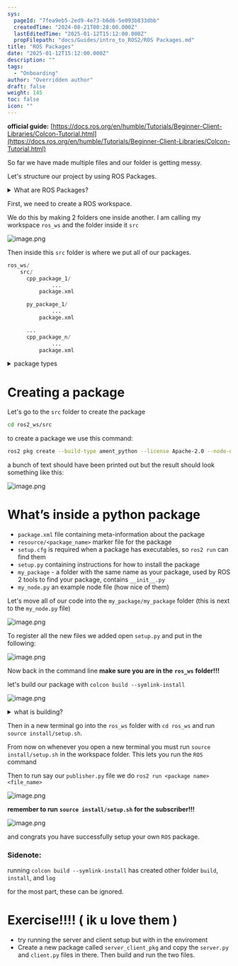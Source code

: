 ```yaml
---
sys:
  pageId: "7fea9eb5-2ed9-4e73-b6d6-5e093b833dbb"
  createdTime: "2024-08-21T00:28:00.000Z"
  lastEditedTime: "2025-01-12T15:12:00.000Z"
  propFilepath: "docs/Guides/intro_to_ROS2/ROS Packages.md"
title: "ROS Packages"
date: "2025-01-12T15:12:00.000Z"
description: ""
tags:
  - "Onboarding"
author: "Overridden author"
draft: false
weight: 145
toc: false
icon: ""
---
```


**official guide:** [https://docs.ros.org/en/humble/Tutorials/Beginner-Client-Libraries/Colcon-Tutorial.html](https://docs.ros.org/en/humble/Tutorials/Beginner-Client-Libraries/Colcon-Tutorial.html)

So far we have made multiple files and our folder is getting messy.

Let's structure our project by using ROS Packages.

<details>

<summary>What are ROS Packages?</summary>

ROS Packages are, as the name implies, packages of code that are highly sharable between ROS developers.

They consist of a folder, `package.xml` file, and source code

```python
      cpp_package_1/
		      ... imagine much code files here ..
          package.xml
```

</details>

First, we need to create a ROS workspace.

We do this by making 2 folders one inside another. I am calling my workspace `ros_ws` and the folder inside it `src`

![image.png](https://prod-files-secure.s3.us-west-2.amazonaws.com/d518164a-d88e-44d1-a4ee-3adb3bd8bce0/70706947-fd18-4537-a67b-e12946812d31/image.png?X-Amz-Algorithm=AWS4-HMAC-SHA256&X-Amz-Content-Sha256=UNSIGNED-PAYLOAD&X-Amz-Credential=ASIAZI2LB4666GE2JUUA%2F20250305%2Fus-west-2%2Fs3%2Faws4_request&X-Amz-Date=20250305T131739Z&X-Amz-Expires=3600&X-Amz-Security-Token=IQoJb3JpZ2luX2VjEM3%2F%2F%2F%2F%2F%2F%2F%2F%2F%2FwEaCXVzLXdlc3QtMiJHMEUCIBpKu49OFiyaoYLbZEJAv2ywN3CxfkelwfhcLfJQ%2F8W3AiEAzlq1WrhE7nIgFCOY3P53mFf%2F5XG8XwpEmhjQV9NQsVoq%2FwMIFhAAGgw2Mzc0MjMxODM4MDUiDEQg5EwP2wbfRwZvnSrcA9S7IEOEt6x6J7u11EdPMGdAVIh4y356cO8qtcTb4WdiLDPMEfKfDVMOGEgJIM%2BQlvCUfXP6DkzqiGfUrLayj4R3dX8gprJsCeMcyE8%2BpcqghfMasRR9UMhoMll9eT8pCmTmhrQldXTqwucwnthEKkvQfE8OJENa3RMK02E71NSnS2raYwSdOtDRtNvGFx3S4Rq%2F8AQGgAZ6KW%2FkgJOmJBVmb8kcqo4F2GQLq1jZX7b4o5syud%2BLVGtDTuPfyCPywI2Bffwm24ys9XrSTxlSuaSrf8QtlI%2FipBxBAjxkNmnBjkO2UC1H320a%2F15PFPJO2K29joltWyIDa8%2FUelHIhh6I4zjXzYOMUB5VfasA4eMSuV32da2ZRw62yxEdTZmkYYrtQ9sD%2BZ%2BB6ox7o0yHJzK4%2BoVZfygpw6N59NTUVI5iPNjJVFEI483xm6WEzlvZjaLs8OI%2BsTYWz8xtUFl3al%2FQahnOQ5%2FpXJymY%2Fus2MKNLUrZXW0%2B48B2XLQOVc5UNrbkMZK3PLa8WIX%2FVEfbptkaJddrfX2ehi2%2B%2Fvlf%2BslEM1dmpk8rP4NIhGKhABAWHcygHLvqWGPPVmKqkfIQCQCgIwa9nWHKhMFC7e9k7CwEuokr9z2rodt6tiBHMJeWob4GOqUBcJ2BN3jAzbrS6myVqC2LuAZW0iteMPpWUO1E7VA3XhkxSHlw3m0QLyNilGQCNFsebNU0lt4uebpy9xcB5FvhbCnvVNsM6ZLoGtIO7MlRSYzBdKdv2se2fo6iutyWUR6wt%2Fku7vmDCZZBwg%2FF8ULfzuTEZll2b4IzPzK%2B1xirBM1t3FhNgCH0YFnGVBI2gpu%2BRz1LFAllxncxDA0YWQRM%2FHQjafcX&X-Amz-Signature=943e4e2e78b4bd6b60676240b6618a85537e28a29338e866bf5d5b4eed68a210&X-Amz-SignedHeaders=host&x-id=GetObject)

Then inside this `src` folder is where we put all of our packages.

```python
ros_ws/
    src/
      cpp_package_1/
		      ...
          package.xml

      py_package_1/
		      ...
          package.xml

      ...
      cpp_package_n/
		      ...
          package.xml

```

<details>

<summary>package types</summary>

packages can be either `C++` or python.

the intern file structure is different for each but for this guide we will stick to creating python packages

</details>

# Creating a package

Let's go to the `src` folder to create the package

```bash
cd ros2_ws/src
```

to create a package we use this command:

```bash
ros2 pkg create --build-type ament_python --license Apache-2.0 --node-name my_node my_package
```

a bunch of text should have been printed out but the result should look something like this:

![image.png](https://prod-files-secure.s3.us-west-2.amazonaws.com/d518164a-d88e-44d1-a4ee-3adb3bd8bce0/e6cf1e3f-8512-4a3e-b131-079f800bf3e8/image.png?X-Amz-Algorithm=AWS4-HMAC-SHA256&X-Amz-Content-Sha256=UNSIGNED-PAYLOAD&X-Amz-Credential=ASIAZI2LB4666GE2JUUA%2F20250305%2Fus-west-2%2Fs3%2Faws4_request&X-Amz-Date=20250305T131739Z&X-Amz-Expires=3600&X-Amz-Security-Token=IQoJb3JpZ2luX2VjEM3%2F%2F%2F%2F%2F%2F%2F%2F%2F%2FwEaCXVzLXdlc3QtMiJHMEUCIBpKu49OFiyaoYLbZEJAv2ywN3CxfkelwfhcLfJQ%2F8W3AiEAzlq1WrhE7nIgFCOY3P53mFf%2F5XG8XwpEmhjQV9NQsVoq%2FwMIFhAAGgw2Mzc0MjMxODM4MDUiDEQg5EwP2wbfRwZvnSrcA9S7IEOEt6x6J7u11EdPMGdAVIh4y356cO8qtcTb4WdiLDPMEfKfDVMOGEgJIM%2BQlvCUfXP6DkzqiGfUrLayj4R3dX8gprJsCeMcyE8%2BpcqghfMasRR9UMhoMll9eT8pCmTmhrQldXTqwucwnthEKkvQfE8OJENa3RMK02E71NSnS2raYwSdOtDRtNvGFx3S4Rq%2F8AQGgAZ6KW%2FkgJOmJBVmb8kcqo4F2GQLq1jZX7b4o5syud%2BLVGtDTuPfyCPywI2Bffwm24ys9XrSTxlSuaSrf8QtlI%2FipBxBAjxkNmnBjkO2UC1H320a%2F15PFPJO2K29joltWyIDa8%2FUelHIhh6I4zjXzYOMUB5VfasA4eMSuV32da2ZRw62yxEdTZmkYYrtQ9sD%2BZ%2BB6ox7o0yHJzK4%2BoVZfygpw6N59NTUVI5iPNjJVFEI483xm6WEzlvZjaLs8OI%2BsTYWz8xtUFl3al%2FQahnOQ5%2FpXJymY%2Fus2MKNLUrZXW0%2B48B2XLQOVc5UNrbkMZK3PLa8WIX%2FVEfbptkaJddrfX2ehi2%2B%2Fvlf%2BslEM1dmpk8rP4NIhGKhABAWHcygHLvqWGPPVmKqkfIQCQCgIwa9nWHKhMFC7e9k7CwEuokr9z2rodt6tiBHMJeWob4GOqUBcJ2BN3jAzbrS6myVqC2LuAZW0iteMPpWUO1E7VA3XhkxSHlw3m0QLyNilGQCNFsebNU0lt4uebpy9xcB5FvhbCnvVNsM6ZLoGtIO7MlRSYzBdKdv2se2fo6iutyWUR6wt%2Fku7vmDCZZBwg%2FF8ULfzuTEZll2b4IzPzK%2B1xirBM1t3FhNgCH0YFnGVBI2gpu%2BRz1LFAllxncxDA0YWQRM%2FHQjafcX&X-Amz-Signature=bc465d090c7aa47cd999cfed2fb1de0b9c5bd7fa7eaa4c2b4b0d686c4641823d&X-Amz-SignedHeaders=host&x-id=GetObject)

# What’s inside a python package

- `package.xml` file containing meta-information about the package
- `resource/<package_name>` marker file for the package
- `setup.cfg` is required when a package has executables, so `ros2 run` can find them
- `setup.py` containing instructions for how to install the package
- `my_package` - a folder with the same name as your package, used by ROS 2 tools to find your package, contains `__init__.py`
- `my_node.py` an example node file (how nice of them)

Let's move all of our code into the `my_package/my_package` folder (this is next to the `my_node.py` file)

![image.png](https://prod-files-secure.s3.us-west-2.amazonaws.com/d518164a-d88e-44d1-a4ee-3adb3bd8bce0/9ce58f11-0da9-4d3e-b86d-506a9685d378/image.png?X-Amz-Algorithm=AWS4-HMAC-SHA256&X-Amz-Content-Sha256=UNSIGNED-PAYLOAD&X-Amz-Credential=ASIAZI2LB4666GE2JUUA%2F20250305%2Fus-west-2%2Fs3%2Faws4_request&X-Amz-Date=20250305T131739Z&X-Amz-Expires=3600&X-Amz-Security-Token=IQoJb3JpZ2luX2VjEM3%2F%2F%2F%2F%2F%2F%2F%2F%2F%2FwEaCXVzLXdlc3QtMiJHMEUCIBpKu49OFiyaoYLbZEJAv2ywN3CxfkelwfhcLfJQ%2F8W3AiEAzlq1WrhE7nIgFCOY3P53mFf%2F5XG8XwpEmhjQV9NQsVoq%2FwMIFhAAGgw2Mzc0MjMxODM4MDUiDEQg5EwP2wbfRwZvnSrcA9S7IEOEt6x6J7u11EdPMGdAVIh4y356cO8qtcTb4WdiLDPMEfKfDVMOGEgJIM%2BQlvCUfXP6DkzqiGfUrLayj4R3dX8gprJsCeMcyE8%2BpcqghfMasRR9UMhoMll9eT8pCmTmhrQldXTqwucwnthEKkvQfE8OJENa3RMK02E71NSnS2raYwSdOtDRtNvGFx3S4Rq%2F8AQGgAZ6KW%2FkgJOmJBVmb8kcqo4F2GQLq1jZX7b4o5syud%2BLVGtDTuPfyCPywI2Bffwm24ys9XrSTxlSuaSrf8QtlI%2FipBxBAjxkNmnBjkO2UC1H320a%2F15PFPJO2K29joltWyIDa8%2FUelHIhh6I4zjXzYOMUB5VfasA4eMSuV32da2ZRw62yxEdTZmkYYrtQ9sD%2BZ%2BB6ox7o0yHJzK4%2BoVZfygpw6N59NTUVI5iPNjJVFEI483xm6WEzlvZjaLs8OI%2BsTYWz8xtUFl3al%2FQahnOQ5%2FpXJymY%2Fus2MKNLUrZXW0%2B48B2XLQOVc5UNrbkMZK3PLa8WIX%2FVEfbptkaJddrfX2ehi2%2B%2Fvlf%2BslEM1dmpk8rP4NIhGKhABAWHcygHLvqWGPPVmKqkfIQCQCgIwa9nWHKhMFC7e9k7CwEuokr9z2rodt6tiBHMJeWob4GOqUBcJ2BN3jAzbrS6myVqC2LuAZW0iteMPpWUO1E7VA3XhkxSHlw3m0QLyNilGQCNFsebNU0lt4uebpy9xcB5FvhbCnvVNsM6ZLoGtIO7MlRSYzBdKdv2se2fo6iutyWUR6wt%2Fku7vmDCZZBwg%2FF8ULfzuTEZll2b4IzPzK%2B1xirBM1t3FhNgCH0YFnGVBI2gpu%2BRz1LFAllxncxDA0YWQRM%2FHQjafcX&X-Amz-Signature=11c9c96d389631a0211adc5239f039058c25e3e75aea030ff7cbe5cc1be3f961&X-Amz-SignedHeaders=host&x-id=GetObject)

To register all the new files we added open `setup.py` and put in the following:

![image.png](https://prod-files-secure.s3.us-west-2.amazonaws.com/d518164a-d88e-44d1-a4ee-3adb3bd8bce0/1cd7c262-4cae-4496-9d75-c178537d24a2/image.png?X-Amz-Algorithm=AWS4-HMAC-SHA256&X-Amz-Content-Sha256=UNSIGNED-PAYLOAD&X-Amz-Credential=ASIAZI2LB4666GE2JUUA%2F20250305%2Fus-west-2%2Fs3%2Faws4_request&X-Amz-Date=20250305T131739Z&X-Amz-Expires=3600&X-Amz-Security-Token=IQoJb3JpZ2luX2VjEM3%2F%2F%2F%2F%2F%2F%2F%2F%2F%2FwEaCXVzLXdlc3QtMiJHMEUCIBpKu49OFiyaoYLbZEJAv2ywN3CxfkelwfhcLfJQ%2F8W3AiEAzlq1WrhE7nIgFCOY3P53mFf%2F5XG8XwpEmhjQV9NQsVoq%2FwMIFhAAGgw2Mzc0MjMxODM4MDUiDEQg5EwP2wbfRwZvnSrcA9S7IEOEt6x6J7u11EdPMGdAVIh4y356cO8qtcTb4WdiLDPMEfKfDVMOGEgJIM%2BQlvCUfXP6DkzqiGfUrLayj4R3dX8gprJsCeMcyE8%2BpcqghfMasRR9UMhoMll9eT8pCmTmhrQldXTqwucwnthEKkvQfE8OJENa3RMK02E71NSnS2raYwSdOtDRtNvGFx3S4Rq%2F8AQGgAZ6KW%2FkgJOmJBVmb8kcqo4F2GQLq1jZX7b4o5syud%2BLVGtDTuPfyCPywI2Bffwm24ys9XrSTxlSuaSrf8QtlI%2FipBxBAjxkNmnBjkO2UC1H320a%2F15PFPJO2K29joltWyIDa8%2FUelHIhh6I4zjXzYOMUB5VfasA4eMSuV32da2ZRw62yxEdTZmkYYrtQ9sD%2BZ%2BB6ox7o0yHJzK4%2BoVZfygpw6N59NTUVI5iPNjJVFEI483xm6WEzlvZjaLs8OI%2BsTYWz8xtUFl3al%2FQahnOQ5%2FpXJymY%2Fus2MKNLUrZXW0%2B48B2XLQOVc5UNrbkMZK3PLa8WIX%2FVEfbptkaJddrfX2ehi2%2B%2Fvlf%2BslEM1dmpk8rP4NIhGKhABAWHcygHLvqWGPPVmKqkfIQCQCgIwa9nWHKhMFC7e9k7CwEuokr9z2rodt6tiBHMJeWob4GOqUBcJ2BN3jAzbrS6myVqC2LuAZW0iteMPpWUO1E7VA3XhkxSHlw3m0QLyNilGQCNFsebNU0lt4uebpy9xcB5FvhbCnvVNsM6ZLoGtIO7MlRSYzBdKdv2se2fo6iutyWUR6wt%2Fku7vmDCZZBwg%2FF8ULfzuTEZll2b4IzPzK%2B1xirBM1t3FhNgCH0YFnGVBI2gpu%2BRz1LFAllxncxDA0YWQRM%2FHQjafcX&X-Amz-Signature=b6e71450ac8e10cb0584cbabc9f3c3de36f08993649881f1b1c93d3165429819&X-Amz-SignedHeaders=host&x-id=GetObject)

Now back in the command line **make sure you are in the** **`ros_ws`** **folder!!!**

let's build our package with `colcon build --symlink-install`

![image.png](https://prod-files-secure.s3.us-west-2.amazonaws.com/d518164a-d88e-44d1-a4ee-3adb3bd8bce0/2f2a0d27-b173-48fd-b189-5f5c0ce65619/image.png?X-Amz-Algorithm=AWS4-HMAC-SHA256&X-Amz-Content-Sha256=UNSIGNED-PAYLOAD&X-Amz-Credential=ASIAZI2LB4666GE2JUUA%2F20250305%2Fus-west-2%2Fs3%2Faws4_request&X-Amz-Date=20250305T131739Z&X-Amz-Expires=3600&X-Amz-Security-Token=IQoJb3JpZ2luX2VjEM3%2F%2F%2F%2F%2F%2F%2F%2F%2F%2FwEaCXVzLXdlc3QtMiJHMEUCIBpKu49OFiyaoYLbZEJAv2ywN3CxfkelwfhcLfJQ%2F8W3AiEAzlq1WrhE7nIgFCOY3P53mFf%2F5XG8XwpEmhjQV9NQsVoq%2FwMIFhAAGgw2Mzc0MjMxODM4MDUiDEQg5EwP2wbfRwZvnSrcA9S7IEOEt6x6J7u11EdPMGdAVIh4y356cO8qtcTb4WdiLDPMEfKfDVMOGEgJIM%2BQlvCUfXP6DkzqiGfUrLayj4R3dX8gprJsCeMcyE8%2BpcqghfMasRR9UMhoMll9eT8pCmTmhrQldXTqwucwnthEKkvQfE8OJENa3RMK02E71NSnS2raYwSdOtDRtNvGFx3S4Rq%2F8AQGgAZ6KW%2FkgJOmJBVmb8kcqo4F2GQLq1jZX7b4o5syud%2BLVGtDTuPfyCPywI2Bffwm24ys9XrSTxlSuaSrf8QtlI%2FipBxBAjxkNmnBjkO2UC1H320a%2F15PFPJO2K29joltWyIDa8%2FUelHIhh6I4zjXzYOMUB5VfasA4eMSuV32da2ZRw62yxEdTZmkYYrtQ9sD%2BZ%2BB6ox7o0yHJzK4%2BoVZfygpw6N59NTUVI5iPNjJVFEI483xm6WEzlvZjaLs8OI%2BsTYWz8xtUFl3al%2FQahnOQ5%2FpXJymY%2Fus2MKNLUrZXW0%2B48B2XLQOVc5UNrbkMZK3PLa8WIX%2FVEfbptkaJddrfX2ehi2%2B%2Fvlf%2BslEM1dmpk8rP4NIhGKhABAWHcygHLvqWGPPVmKqkfIQCQCgIwa9nWHKhMFC7e9k7CwEuokr9z2rodt6tiBHMJeWob4GOqUBcJ2BN3jAzbrS6myVqC2LuAZW0iteMPpWUO1E7VA3XhkxSHlw3m0QLyNilGQCNFsebNU0lt4uebpy9xcB5FvhbCnvVNsM6ZLoGtIO7MlRSYzBdKdv2se2fo6iutyWUR6wt%2Fku7vmDCZZBwg%2FF8ULfzuTEZll2b4IzPzK%2B1xirBM1t3FhNgCH0YFnGVBI2gpu%2BRz1LFAllxncxDA0YWQRM%2FHQjafcX&X-Amz-Signature=1f2693743fb09480d4df9d559559b3f5d466ac18ceecad44d994a43e11f30dc1&X-Amz-SignedHeaders=host&x-id=GetObject)

<details>

<summary>what is building?</summary>

if you are a CS major at Rose-Hulman you will learn the answer to this in CSSE132

but TLDR; is it combines all the code files into one program that can be run easily 

</details>

Then in a new terminal go into the `ros_ws` folder with `cd ros_ws` and run `source install/setup.sh`. 

From now on whenever you open a new terminal you must run `source install/setup.sh` in the workspace folder. This lets you run the `ROS` command

Then to run say our `publisher.py` file we do `ros2 run <package name> <file_name>`

![image.png](https://prod-files-secure.s3.us-west-2.amazonaws.com/d518164a-d88e-44d1-a4ee-3adb3bd8bce0/4f4b1219-3a44-4632-aa0a-ce3471699f59/image.png?X-Amz-Algorithm=AWS4-HMAC-SHA256&X-Amz-Content-Sha256=UNSIGNED-PAYLOAD&X-Amz-Credential=ASIAZI2LB4666GE2JUUA%2F20250305%2Fus-west-2%2Fs3%2Faws4_request&X-Amz-Date=20250305T131739Z&X-Amz-Expires=3600&X-Amz-Security-Token=IQoJb3JpZ2luX2VjEM3%2F%2F%2F%2F%2F%2F%2F%2F%2F%2FwEaCXVzLXdlc3QtMiJHMEUCIBpKu49OFiyaoYLbZEJAv2ywN3CxfkelwfhcLfJQ%2F8W3AiEAzlq1WrhE7nIgFCOY3P53mFf%2F5XG8XwpEmhjQV9NQsVoq%2FwMIFhAAGgw2Mzc0MjMxODM4MDUiDEQg5EwP2wbfRwZvnSrcA9S7IEOEt6x6J7u11EdPMGdAVIh4y356cO8qtcTb4WdiLDPMEfKfDVMOGEgJIM%2BQlvCUfXP6DkzqiGfUrLayj4R3dX8gprJsCeMcyE8%2BpcqghfMasRR9UMhoMll9eT8pCmTmhrQldXTqwucwnthEKkvQfE8OJENa3RMK02E71NSnS2raYwSdOtDRtNvGFx3S4Rq%2F8AQGgAZ6KW%2FkgJOmJBVmb8kcqo4F2GQLq1jZX7b4o5syud%2BLVGtDTuPfyCPywI2Bffwm24ys9XrSTxlSuaSrf8QtlI%2FipBxBAjxkNmnBjkO2UC1H320a%2F15PFPJO2K29joltWyIDa8%2FUelHIhh6I4zjXzYOMUB5VfasA4eMSuV32da2ZRw62yxEdTZmkYYrtQ9sD%2BZ%2BB6ox7o0yHJzK4%2BoVZfygpw6N59NTUVI5iPNjJVFEI483xm6WEzlvZjaLs8OI%2BsTYWz8xtUFl3al%2FQahnOQ5%2FpXJymY%2Fus2MKNLUrZXW0%2B48B2XLQOVc5UNrbkMZK3PLa8WIX%2FVEfbptkaJddrfX2ehi2%2B%2Fvlf%2BslEM1dmpk8rP4NIhGKhABAWHcygHLvqWGPPVmKqkfIQCQCgIwa9nWHKhMFC7e9k7CwEuokr9z2rodt6tiBHMJeWob4GOqUBcJ2BN3jAzbrS6myVqC2LuAZW0iteMPpWUO1E7VA3XhkxSHlw3m0QLyNilGQCNFsebNU0lt4uebpy9xcB5FvhbCnvVNsM6ZLoGtIO7MlRSYzBdKdv2se2fo6iutyWUR6wt%2Fku7vmDCZZBwg%2FF8ULfzuTEZll2b4IzPzK%2B1xirBM1t3FhNgCH0YFnGVBI2gpu%2BRz1LFAllxncxDA0YWQRM%2FHQjafcX&X-Amz-Signature=e52b4dfda99e457bde6d8c2d62e3ec82a9a4507a793470545ebe15cb67ca6684&X-Amz-SignedHeaders=host&x-id=GetObject)

**remember to run** **`source install/setup.sh`** **for the subscriber!!!**

![image.png](https://prod-files-secure.s3.us-west-2.amazonaws.com/d518164a-d88e-44d1-a4ee-3adb3bd8bce0/02121119-dad4-49ec-8356-c956108b4243/image.png?X-Amz-Algorithm=AWS4-HMAC-SHA256&X-Amz-Content-Sha256=UNSIGNED-PAYLOAD&X-Amz-Credential=ASIAZI2LB4666GE2JUUA%2F20250305%2Fus-west-2%2Fs3%2Faws4_request&X-Amz-Date=20250305T131739Z&X-Amz-Expires=3600&X-Amz-Security-Token=IQoJb3JpZ2luX2VjEM3%2F%2F%2F%2F%2F%2F%2F%2F%2F%2FwEaCXVzLXdlc3QtMiJHMEUCIBpKu49OFiyaoYLbZEJAv2ywN3CxfkelwfhcLfJQ%2F8W3AiEAzlq1WrhE7nIgFCOY3P53mFf%2F5XG8XwpEmhjQV9NQsVoq%2FwMIFhAAGgw2Mzc0MjMxODM4MDUiDEQg5EwP2wbfRwZvnSrcA9S7IEOEt6x6J7u11EdPMGdAVIh4y356cO8qtcTb4WdiLDPMEfKfDVMOGEgJIM%2BQlvCUfXP6DkzqiGfUrLayj4R3dX8gprJsCeMcyE8%2BpcqghfMasRR9UMhoMll9eT8pCmTmhrQldXTqwucwnthEKkvQfE8OJENa3RMK02E71NSnS2raYwSdOtDRtNvGFx3S4Rq%2F8AQGgAZ6KW%2FkgJOmJBVmb8kcqo4F2GQLq1jZX7b4o5syud%2BLVGtDTuPfyCPywI2Bffwm24ys9XrSTxlSuaSrf8QtlI%2FipBxBAjxkNmnBjkO2UC1H320a%2F15PFPJO2K29joltWyIDa8%2FUelHIhh6I4zjXzYOMUB5VfasA4eMSuV32da2ZRw62yxEdTZmkYYrtQ9sD%2BZ%2BB6ox7o0yHJzK4%2BoVZfygpw6N59NTUVI5iPNjJVFEI483xm6WEzlvZjaLs8OI%2BsTYWz8xtUFl3al%2FQahnOQ5%2FpXJymY%2Fus2MKNLUrZXW0%2B48B2XLQOVc5UNrbkMZK3PLa8WIX%2FVEfbptkaJddrfX2ehi2%2B%2Fvlf%2BslEM1dmpk8rP4NIhGKhABAWHcygHLvqWGPPVmKqkfIQCQCgIwa9nWHKhMFC7e9k7CwEuokr9z2rodt6tiBHMJeWob4GOqUBcJ2BN3jAzbrS6myVqC2LuAZW0iteMPpWUO1E7VA3XhkxSHlw3m0QLyNilGQCNFsebNU0lt4uebpy9xcB5FvhbCnvVNsM6ZLoGtIO7MlRSYzBdKdv2se2fo6iutyWUR6wt%2Fku7vmDCZZBwg%2FF8ULfzuTEZll2b4IzPzK%2B1xirBM1t3FhNgCH0YFnGVBI2gpu%2BRz1LFAllxncxDA0YWQRM%2FHQjafcX&X-Amz-Signature=8c621119eb7f10208ae262ffc7978da027294c00e299146f101490ca75cc9051&X-Amz-SignedHeaders=host&x-id=GetObject)

and congrats you have successfully setup your own `ROS` package.

### Sidenote:

running `colcon build --symlink-install` has created other folder `build`, `install`, and `log`

for the most part, these can be ignored.

# Exercise!!!! ( ik u love them )

- try running the server and client setup but with in the enviroment
- Create a new package called `server_client_pkg` and copy the `server.py` and `client.py` files in there. Then build and run the two files.
